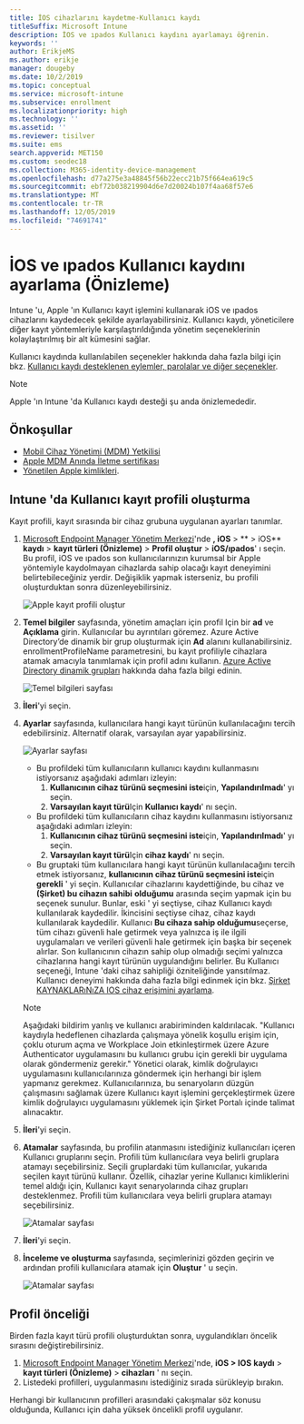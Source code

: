 ```yaml
---
title: İOS cihazlarını kaydetme-Kullanıcı kaydı
titleSuffix: Microsoft Intune
description: İOS ve ıpados Kullanıcı kaydını ayarlamayı öğrenin.
keywords: ''
author: ErikjeMS
ms.author: erikje
manager: dougeby
ms.date: 10/2/2019
ms.topic: conceptual
ms.service: microsoft-intune
ms.subservice: enrollment
ms.localizationpriority: high
ms.technology: ''
ms.assetid: ''
ms.reviewer: tisilver
ms.suite: ems
search.appverid: MET150
ms.custom: seodec18
ms.collection: M365-identity-device-management
ms.openlocfilehash: d77a275e3a48845f56b22ecc21b75f664ea619c5
ms.sourcegitcommit: ebf72b038219904d6e7d20024b107f4aa68f57e6
ms.translationtype: MT
ms.contentlocale: tr-TR
ms.lasthandoff: 12/05/2019
ms.locfileid: "74691741"
---
```

# <a name="set-up-ios-and-ipados-user-enrollment-preview"></a>İOS ve ıpados Kullanıcı kaydını ayarlama (Önizleme)

Intune 'u, Apple 'ın Kullanıcı kayıt işlemini kullanarak iOS ve ıpados cihazlarını kaydedecek şekilde ayarlayabilirsiniz. Kullanıcı kaydı, yöneticilere diğer kayıt yöntemleriyle karşılaştırıldığında yönetim seçeneklerinin kolaylaştırılmış bir alt kümesini sağlar.

Kullanıcı kaydında kullanılabilen seçenekler hakkında daha fazla bilgi için bkz. [Kullanıcı kaydı desteklenen eylemler, parolalar ve diğer seçenekler](ios-user-enrollment-supported-actions.md).

> [!NOTE]
> Apple 'ın Intune 'da Kullanıcı kaydı desteği şu anda önizlemededir.

## <a name="prerequisites"></a>Önkoşullar
- [Mobil Cihaz Yönetimi (MDM) Yetkilisi](../fundamentals/mdm-authority-set.md)
- [Apple MDM Anında İletme sertifikası](apple-mdm-push-certificate-get.md)
- [Yönetilen Apple kimlikleri](https://support.apple.com/guide/apple-business-manager/mdm1c9622977/web).

## <a name="create-a-user-enrollment-profile-in-intune"></a>Intune 'da Kullanıcı kayıt profili oluşturma

Kayıt profili, kayıt sırasında bir cihaz grubuna uygulanan ayarları tanımlar. 

1. [Microsoft Endpoint Manager Yönetim Merkezi](https://go.microsoft.com/fwlink/?linkid=2109431)'nde **, iOS** >  ** > iOS** **kaydı** > **kayıt türleri (Önizleme)**  > **Profil oluştur** > **iOS/ıpados**' ı seçin. Bu profil, iOS ve ıpados son kullanıcılarınızın kurumsal bir Apple yöntemiyle kaydolmayan cihazlarda sahip olacağı kayıt deneyimini belirtebileceğiniz yerdir. Değişiklik yapmak isterseniz, bu profili oluşturduktan sonra düzenleyebilirsiniz.

    ![Apple kayıt profili oluştur](./media/ios-user-enrollment/create-profile.png)

2. **Temel bilgiler** sayfasında, yönetim amaçları için profil Için bir **ad** ve **Açıklama** girin. Kullanıcılar bu ayrıntıları göremez. Azure Active Directory’de dinamik bir grup oluşturmak için **Ad** alanını kullanabilirsiniz. enrollmentProfileName parametresini, bu kayıt profiliyle cihazlara atamak amacıyla tanımlamak için profil adını kullanın. [Azure Active Directory dinamik grupları](https://docs.microsoft.com/azure/active-directory/active-directory-groups-dynamic-membership-azure-portal#rules-for-devices) hakkında daha fazla bilgi edinin.

    ![Temel bilgileri sayfası](./media/ios-user-enrollment/basics-page.png)


3. **İleri**'yi seçin.

4. **Ayarlar** sayfasında, kullanıcılara hangi kayıt türünün kullanılacağını tercih edebilirsiniz. Alternatif olarak, varsayılan ayar yapabilirsiniz.

    ![Ayarlar sayfası](./media/ios-user-enrollment/settings-page.png)

    - Bu profildeki tüm kullanıcıların kullanıcı kaydını kullanmasını istiyorsanız aşağıdaki adımları izleyin:
        1. **Kullanıcının cihaz türünü seçmesini iste**için, **Yapılandırılmadı**' yı seçin.
        2. **Varsayılan kayıt türü**Için **Kullanıcı kaydı**' nı seçin.
    - Bu profildeki tüm kullanıcıların cihaz kaydını kullanmasını istiyorsanız aşağıdaki adımları izleyin:
        1. **Kullanıcının cihaz türünü seçmesini iste**için, **Yapılandırılmadı**' yı seçin.
        2. **Varsayılan kayıt türü**Için **cihaz kaydı**' nı seçin.
    - Bu gruptaki tüm kullanıcılara hangi kayıt türünün kullanılacağını tercih etmek istiyorsanız, **kullanıcının cihaz türünü seçmesini iste**için **gerekli** ' yi seçin. Kullanıcılar cihazlarını kaydettiğinde, bu cihaz ve **(Şirket) bu cihazın sahibi** **olduğumu** arasında seçim yapmak için bu seçenek sunulur. Bunlar, eski ' yi seçtiyse, cihaz Kullanıcı kaydı kullanılarak kaydedilir. İkincisini seçtiyse cihaz, cihaz kaydı kullanılarak kaydedilir. Kullanıcı **Bu cihaza sahip olduğumu**seçerse, tüm cihazı güvenli hale getirmek veya yalnızca iş ile ilgili uygulamaları ve verileri güvenli hale getirmek için başka bir seçenek alırlar. Son kullanıcının cihazın sahip olup olmadığı seçimi yalnızca cihazlarına hangi kayıt türünün uygulandığını belirler. Bu Kullanıcı seçeneği, Intune 'daki cihaz sahipliği özniteliğinde yansıtılmaz. Kullanıcı deneyimi hakkında daha fazla bilgi edinmek için bkz. [Şirket KAYNAKLARıNıZA IOS cihaz erişimini ayarlama](https://docs.microsoft.com/intune-user-help/enroll-your-device-in-intune-ios).
    
    > [!NOTE]
    > Aşağıdaki bildirim yanlış ve kullanıcı arabiriminden kaldırılacak.
    > "Kullanıcı kaydıyla hedeflenen cihazlarda çalışmaya yönelik koşullu erişim için, çoklu oturum açma ve Workplace Join etkinleştirmek üzere Azure Authenticator uygulamasını bu kullanıcı grubu için gerekli bir uygulama olarak göndermeniz gerekir."
    > Yönetici olarak, kimlik doğrulayıcı uygulamasını kullanıcılarınıza göndermek için herhangi bir işlem yapmanız gerekmez. Kullanıcılarınıza, bu senaryoların düzgün çalışmasını sağlamak üzere Kullanıcı kayıt işlemini gerçekleştirmek üzere kimlik doğrulayıcı uygulamasını yüklemek için Şirket Portalı içinde talimat alınacaktır.

5. **İleri**'yi seçin.

6. **Atamalar** sayfasında, bu profilin atanmasını istediğiniz kullanıcıları içeren Kullanıcı gruplarını seçin. Profili tüm kullanıcılara veya belirli gruplara atamayı seçebilirsiniz. Seçili gruplardaki tüm kullanıcılar, yukarıda seçilen kayıt türünü kullanır. Özellik, cihazlar yerine Kullanıcı kimliklerini temel aldığı için, Kullanıcı kayıt senaryolarında cihaz grupları desteklenmez. Profili tüm kullanıcılara veya belirli gruplara atamayı seçebilirsiniz.

    ![Atamalar sayfası](./media/ios-user-enrollment/assignments-page.png)

7. **İleri**'yi seçin.

8. **İnceleme ve oluşturma** sayfasında, seçimlerinizi gözden geçirin ve ardından profili kullanıcılara atamak için **Oluştur** ' u seçin.

    ![Atamalar sayfası](./media/ios-user-enrollment/assignments-page.png)


## <a name="profile-priority"></a>Profil önceliği

Birden fazla kayıt türü profili oluşturduktan sonra, uygulandıkları öncelik sırasını değiştirebilirsiniz.

1. [Microsoft Endpoint Manager Yönetim Merkezi](https://go.microsoft.com/fwlink/?linkid=2109431)'nde, **iOS > IOS** **kaydı** > **kayıt türleri (Önizleme)**  > **cihazları** ' nı seçin.
2. Listedeki profilleri, uygulanmasını istediğiniz sırada sürükleyip bırakın.

Herhangi bir kullanıcının profilleri arasındaki çakışmalar söz konusu olduğunda, Kullanıcı için daha yüksek öncelikli profil uygulanır.


